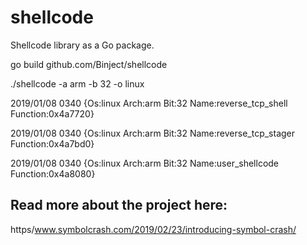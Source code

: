 # shellcode
Shellcode library as a Go package.

go build github.com/Binject/shellcode

./shellcode -a arm -b 32 -o linux

2019/01/08 0340 {Os:linux Arch:arm Bit:32 Name:reverse_tcp_shell Function:0x4a7720}

2019/01/08 0340 {Os:linux Arch:arm Bit:32 Name:reverse_tcp_stager Function:0x4a7bd0}

2019/01/08 0340 {Os:linux Arch:arm Bit:32 Name:user_shellcode Function:0x4a8080}


## Read more about the project here:
https/www.symbolcrash.com/2019/02/23/introducing-symbol-crash/
